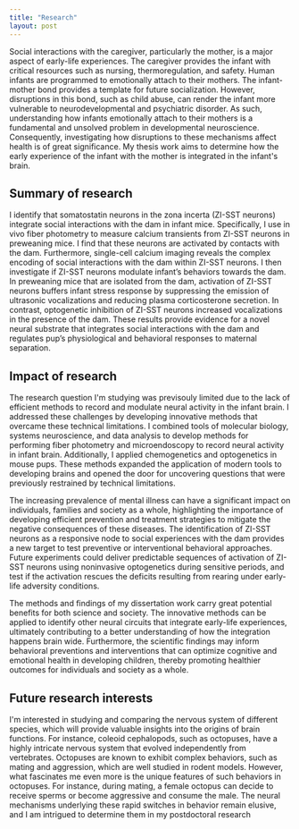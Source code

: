 ```yaml
---
title: "Research"
layout: post
---
```


Social interactions with the caregiver, particularly the mother, is a major aspect of early-life experiences. The caregiver provides the infant with critical resources such as nursing, thermoregulation, and safety. Human infants are programmed to emotionally attach to their mothers. The infant-mother bond provides a template for future socialization. However, disruptions in this bond, such as child abuse, can render the infant more vulnerable to neurodevelopmental and psychiatric disorder. As such, understanding how infants emotionally attach to their mothers is a fundamental and unsolved problem in developmental neuroscience. Consequently, investigating how disruptions to these mechanisms affect health is of great significance. My thesis work aims to determine how the early experience of the infant with the mother is integrated in the infant's brain.


## Summary of research

I identify that somatostatin neurons in the zona incerta (ZI-SST neurons) integrate social interactions with the dam in infant mice. Specifically, I use in vivo fiber photometry to measure calcium transients from ZI-SST neurons in preweaning mice. I find that these neurons are activated by contacts with the dam. Furthermore, single-cell calcium imaging reveals the complex encoding of social interactions with the dam within ZI-SST neurons. I then investigate if ZI-SST neurons modulate infant’s behaviors towards the dam. In preweaning mice that are isolated from the dam, activation of ZI-SST neurons buffers infant stress response by suppressing the emission of ultrasonic vocalizations and reducing plasma corticosterone secretion. In contrast, optogenetic inhibition of ZI-SST neurons increased vocalizations in the presence of the dam. These results provide evidence for a novel neural substrate that integrates social interactions with the dam and regulates pup’s physiological and behavioral responses to maternal separation.

## Impact of research
The research question I'm studying was previsouly limited due to the lack of efficient methods to record and modulate neural activity in the infant brain. I addressed these challenges by developing innovative methods that overcame these technical limitations. I combined tools of molecular biology, systems neuroscience, and data analysis to develop methods for performing fiber photometry and microendoscopy to record neural activity in infant brain. Additionally, I applied chemogenetics and optogenetics in mouse pups. These methods expanded the application of modern tools to developing brains and opened the door for uncovering questions that were previously restrained by technical limitations.  

The increasing prevalence of mental illness can have a significant impact on individuals, families and society as a whole, highlighting the importance of developing efficient prevention and treatment strategies to mitigate the negative consequences of these diseases. The identification of ZI-SST neurons as a responsive node to social experiences with the dam provides a new target to test preventive or interventional behavioral approaches. Future experiments could deliver predictable sequences of activation of ZI-SST neurons using noninvasive optogenetics during sensitive periods, and test if the activation rescues the deficits resulting from rearing under early-life adversity conditions. 

The methods and findings of my dissertation work carry great potential benefits for both science and society. The innovative methods can be applied to identify other neural circuits that integrate early-life experiences, ultimately contributing to a better understanding of how the integration happens brain wide. Furthermore, the scientific findings may inform behavioral preventions and interventions that can optimize cognitive and emotional health in developing children, thereby promoting healthier outcomes for individuals and society as a whole.

## Future research interests
I'm interested in studying and comparing the nervous system of different species, which will provide valuable insights into the origins of brain functions. For instance, coleoid cephalopods, such as octopuses, have a highly intricate nervous system that evolved independently from vertebrates. Octopuses are known to exhibit complex behaviors, such as mating and aggression, which are well studied in rodent models. However, what fascinates me even more is the unique features of such behaviors in octopuses. For instance, during mating, a female octopus can decide to receive sperms or become aggressive and consume the male. The neural mechanisms underlying these rapid switches in behavior remain elusive, and I am intrigued to determine them in my postdoctoral research

